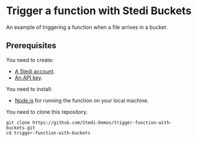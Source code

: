 # Trigger a function with Stedi Buckets

An example of triggering a function when a file arrives in a bucket.

## Prerequisites

You need to create:

- [A Stedi account](https://www.stedi.com/terminal/sign-up).
- [An API key](https://www.stedi.com/app/settings/api-keys).

You need to install:

- [Node.js](https://nodejs.org/) for running the function on your local machine.

You need to clone this repository.

```console
git clone https://github.com/Stedi-Demos/trigger-function-with-buckets.git
cd trigger-function-with-buckets
```